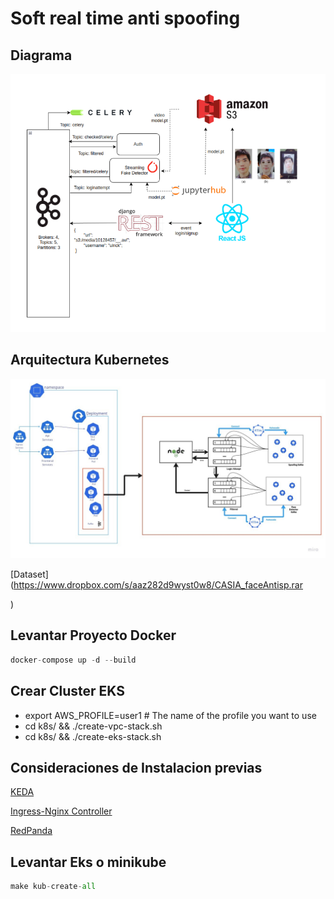 
# Soft real time anti spoofing


## Diagrama 
![alt text](proyecto.png)

## Arquitectura Kubernetes
![alt text](diagrama.jpeg)



[Dataset](https://www.dropbox.com/s/aaz282d9wyst0w8/CASIA_faceAntisp.rar

)


## Levantar Proyecto Docker

```python
docker-compose up -d --build
```


## Crear Cluster EKS
- export AWS_PROFILE=user1 # The name of the profile you want to use
- cd k8s/ && ./create-vpc-stack.sh
- cd k8s/ && ./create-eks-stack.sh



## Consideraciones de Instalacion previas

[KEDA](https://keda.sh/)

[Ingress-Nginx Controller](https://kubernetes.github.io/ingress-nginx/deploy/#quick-start)

[RedPanda](https://redpanda.com/)



## Levantar Eks o minikube

```python
make kub-create-all
```


